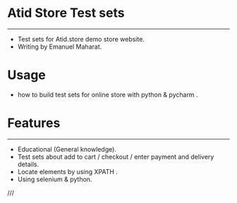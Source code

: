 # Atid Store Test sets 
***
* Test sets for Atid.store demo store website.  
* Writing by Emanuel Maharat. 
# Usage 
* how to build test sets for online store with python & pycharm .
# Features
 ***
* Educational (General knowledge).
* Test sets about add to cart / checkout / enter payment and delivery details.
* Locate elements by using XPATH .
* Using selenium & python.  


///
